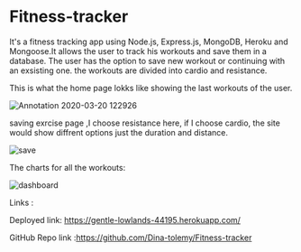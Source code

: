 # Fitness-tracker

It's a fitness tracking app using Node.js, Express.js, MongoDB, Heroku and Mongoose.It allows the user to track his workouts and save them in a database.
The user has the option to save new workout or continuing with an exsisting one.
the workouts are divided into cardio and resistance.

This is what the home page lokks like showing the last workouts of the user.

![Annotation 2020-03-20 122926](https://user-images.githubusercontent.com/55872249/77129084-c3c7fb80-6aa6-11ea-9d26-8a72fa9ab3ba.png)

saving exrcise page ,I choose resistance here, 
if I choose cardio, the site would show diffrent options just the duration and distance.

![save](https://user-images.githubusercontent.com/55872249/77129194-2b7e4680-6aa7-11ea-9c8b-22994f6f285e.png)


The charts for all the workouts:

![dashboard](https://user-images.githubusercontent.com/55872249/77129211-3e911680-6aa7-11ea-804c-3e5530892529.png)

Links :

Deployed link: https://gentle-lowlands-44195.herokuapp.com/ 

GitHub Repo link :https://github.com/Dina-tolemy/Fitness-tracker
